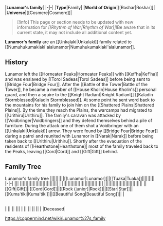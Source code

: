 |**Lunamor's family**|
|-|-|
|**Type**|Family|
|**World of Origin**|[[Roshar\|Roshar]]|
|**Universe**|[[Cosmere\|Cosmere]]|

> [!info] This page or section needs to be updated with new information for *[[Rhythm of War\|Rhythm of War]]*!Be aware that in its current state, it may not include all additional content yet.

**Lunamor's family** are an [[Unkalaki\|Unkalaki]] family related to [[Numuhukumakiaki'aialunamor\|Numuhukumakiaki'aialunamor]].

## History
Lunamor left the [[Horneater Peaks\|Horneater Peaks]] with [[Kef'ha\|Kef'ha]] and was enslaved by [[Torol Sadeas\|Torol Sadeas]] before being sent to [[Bridge Four\|Bridge Four]]. After the [[Battle of the Tower\|Battle of the Tower]], he became a member of [[House Kholin\|House Kholin's]] personal guard, and then a squire to the [[Knight Radiant\|Knight Radiant]] [[Kaladin Stormblessed\|Kaladin Stormblessed]]. At some point he sent word back to the mountains for his family to join him on the [[Shattered Plains\|Shattered Plains]]. By the time they reach the Plains, the warcamps had migrated to [[Urithiru\|Urithiru]]. The family's caravan was attacked by [[Voidbringer\|Voidbringers]] and they defend themselves behind a pile of furniture. During the attack one of them shot a Voidbringer with an [[Unkalaki\|Unkalaki]] arrow. They were found by [[Bridge Four\|Bridge Four]] during a patrol and reunited with Lunamor in [[Narak\|Narak]] before being taken back to [[Urithiru\|Urithiru]]. Shortly after the evacuation of the residents of [[Hearthstone\|Hearthstone]] most of the family traveled back to the Peaks, leaving [[Cord\|Cord]] and [[Gift\|Gift]] behind.

## Family Tree
Lunamor's family tree
||||||||||[[Lunamor\|Lunamor]]||[[Tuaka\|Tuaka]]|||||||||
|-|-|
|||
|||||||||||||||||||||||||||
|
|||||||||||||||||||||||||||||
|||||||||||||||||||||||||||
||[[Gift\|Gift]]||[[Cord\|Cord]]||[[Rock (junior)\|Rock]]||[[Star\|Star]]||[[Kuma'tiki\|Kuma'tiki]]||[[Beautiful Song\|Beautiful Song]]||
|

|||
|-|-|
|
||
||
|||
|
||
||
||
||
| |Deceased|




https://coppermind.net/wiki/Lunamor%27s_family